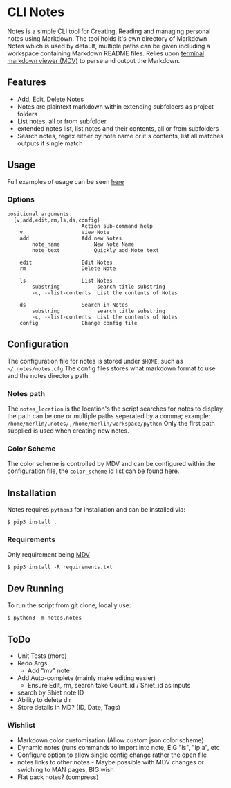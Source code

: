 # CLI Notes

Notes is a simple CLI tool for Creating, Reading and managing personal notes using Markdown.
The tool holds it's own directory of Markdown Notes which is used by default, multiple paths can be given
including a workspace containing Markdown README files.
Relies upon [terminal markdown viewer (MDV)](https://github.com/axiros/terminal_markdown_viewer) to parse and output
the Markdown.

## Features

- Add, Edit, Delete Notes
- Notes are plaintext markdown within extending subfolders as project folders
- List notes, all or from subfolder
- extended notes list, list notes and their contents, all or from subfolders
- Search notes, regex either by note name or it's contents, list all matches
  outputs if single match

## Usage

Full examples of usage can be seen [here](Examples.md)

### Options

```
positional arguments:
  {v,add,edit,rm,ls,ds,config}
                        Action sub-command help
    v                   View Note
    add                 Add new Notes
        note_name           New Note Name
        note_text           Quickly add Note text

    edit                Edit Notes
    rm                  Delete Note

    ls                  List Notes
        substring            search title substring
        -c, --list-contents  List the contents of Notes

    ds                  Search in Notes
        substring            search title substring
        -c, --list-contents  List the contents of Notes
    config              Change config file
```

## Configuration

The configuration file for notes is stored under `$HOME`, such as `~/.notes/notes.cfg`
The config files stores what markdown format to use and the notes directory path.

### Notes path

The `notes_location` is the location's the script searches for notes to display, the path can be one or multiple paths seperated by a comma; example: `/home/merlin/.notes/,/home/merlin/workspace/python`
Only the first path supplied is used when creating new notes.

### Color Scheme

The color scheme is controlled by MDV and can be configured within the configuration file, the `color_scheme` id list can be found [here](https://github.com/axiros/terminal_markdown_viewer/blob/master/mdv/ansi_tables.json).

## Installation

Notes requires `python3` for installation and can be installed via:

```
$ pip3 install .
```

### Requirements

Only requirement being [MDV](https://github.com/axiros/terminal_markdown_viewer)

```
$ pip3 install -R requirements.txt
```

## Dev Running

To run the script from git clone, locally use:

```
$ python3 -m notes.notes
```

## ToDo

- Unit Tests (more)
- Redo Args
  - Add "mv" note
- Add Auto-complete (mainly make editing easier)
  - Ensure Edit, rm, search take Count_id / Shiet_id as inputs
- search by Shiet note ID
- Ability to delete dir
- Store details in MD? (ID, Date, Tags)

### Wishlist

- Markdown color customisation (Allow custom json color scheme)
- Dynamic notes (runs commands to import into note, E.G "ls", "ip a", etc
- Configure option to allow single config change rather the open file
- notes links to other notes - Maybe possible with MDV changes or swiching to MAN pages, BIG wish
- Flat pack notes? (compress)
